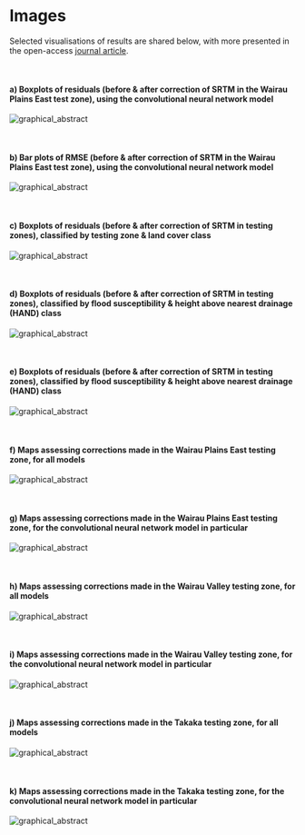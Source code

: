 # Images

Selected visualisations of results are shared below, with more presented in the open-access [journal article](https://www.mdpi.com/2072-4292/13/2/275).

<br/>

#### a) Boxplots of residuals (before & after correction of SRTM in the Wairau Plains East test zone), using the convolutional neural network model
![graphical_abstract](/images/graphical_abstract_boxplots.png)

<br/>

#### b) Bar plots of RMSE (before & after correction of SRTM in the Wairau Plains East test zone), using the convolutional neural network model
![graphical_abstract](/images/graphical_abstract_barh.png)

<br/>

#### c) Boxplots of residuals (before & after correction of SRTM in testing zones), classified by testing zone & land cover class
![graphical_abstract](/images/residuals_boxplots_by_zone-lcdb.png)

<br/>

#### d) Boxplots of residuals (before & after correction of SRTM in testing zones), classified by flood susceptibility & height above nearest drainage (HAND) class
![graphical_abstract](/images/residuals_boxplots_by_flha-hand.png)

<br/>

#### e) Boxplots of residuals (before & after correction of SRTM in testing zones), classified by flood susceptibility & height above nearest drainage (HAND) class
![graphical_abstract](/images/residuals_boxplots_by_flha-hand.png)

<br/>

#### f) Maps assessing corrections made in the Wairau Plains East testing zone, for all models
![graphical_abstract](/images/maps_elv_res_MRL18_WPE.png)

<br/>

#### g) Maps assessing corrections made in the Wairau Plains East testing zone, for the convolutional neural network model in particular
![graphical_abstract](/images/maps_elv_MRL18_WPE_convnet.png)

<br/>

#### h) Maps assessing corrections made in the Wairau Valley testing zone, for all models
![graphical_abstract](/images/maps_elv_res_MRL18_WVL.png)

<br/>

#### i) Maps assessing corrections made in the Wairau Valley testing zone, for the convolutional neural network model in particular
![graphical_abstract](/images/maps_elv_MRL18_WVL_convnet.png)

<br/>

#### j) Maps assessing corrections made in the Takaka testing zone, for all models
![graphical_abstract](/images/maps_elv_res_TSM16_ATG.png)

<br/>

#### k) Maps assessing corrections made in the Takaka testing zone, for the convolutional neural network model in particular
![graphical_abstract](/images/maps_elv_TSM16_ATG_convnet.png)
